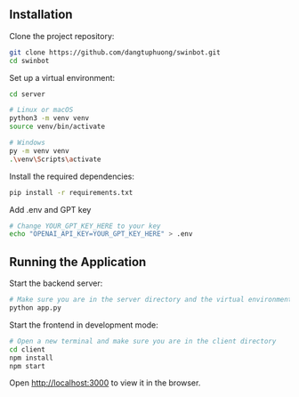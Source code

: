 ## Installation

Clone the project repository:

```bash
git clone https://github.com/dangtuphuong/swinbot.git
cd swinbot
```

Set up a virtual environment:

```bash
cd server

# Linux or macOS
python3 -m venv venv
source venv/bin/activate

# Windows
py -m venv venv
.\venv\Scripts\activate
```

Install the required dependencies:

```bash
pip install -r requirements.txt
```

Add .env and GPT key

```bash
# Change YOUR_GPT_KEY_HERE to your key
echo "OPENAI_API_KEY=YOUR_GPT_KEY_HERE" > .env
```

## Running the Application

Start the backend server:

```bash
# Make sure you are in the server directory and the virtual environment is activated
python app.py
```

Start the frontend in development mode:

```bash
# Open a new terminal and make sure you are in the client directory
cd client
npm install
npm start
```

Open [http://localhost:3000](http://localhost:3000) to view it in the browser.
